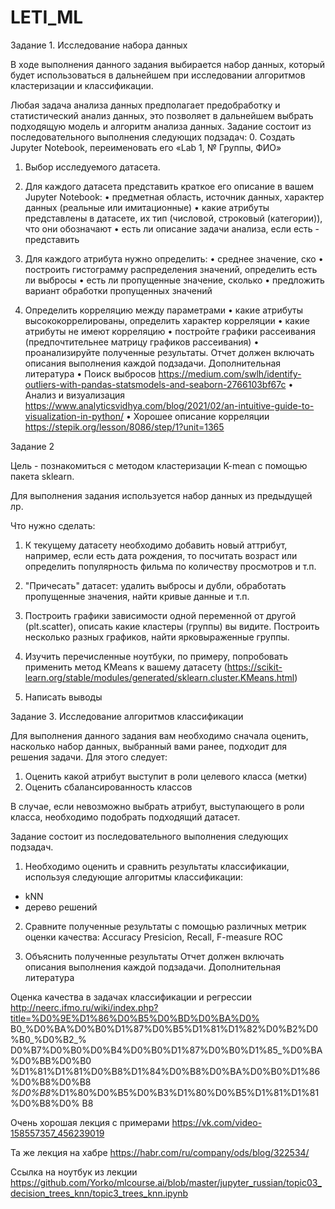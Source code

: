 # LETI_ML

Задание 1. Исследование набора данных

В ходе выполнения данного задания выбирается набор данных, который будет использоваться в дальнейшем при исследовании алгоритмов кластеризации и классификации. 

Любая задача анализа данных предполагает предобработку и статистический анализ данных, это позволяет в дальнейшем выбрать подходящую модель и алгоритм анализа данных.
Задание состоит из последовательного выполнения следующих подзадач:
0. Создать Jupyter Notebook, переименовать его «Lab 1, № Группы, ФИО»
1. Выбор исследуемого датасета. 

2. Для каждого датасета представить краткое его описание в вашем Jupyter Notebook: 
	•	предметная область, источник данных, характер данных (реальные или имитационные)
	•	какие атрибуты представлены в датасете, их тип (числовой, строковый (категории)), что они обозначают 
	•	есть ли описание задачи анализа, если есть - представить
3. Для каждого атрибута нужно определить:
	•	среднее значение, ско
	•	построить гистограмму распределения значений, определить есть ли выбросы 
	•	есть ли пропущенные значение, сколько
	•	предложить вариант обработки пропущенных значений
4. Определить корреляцию между параметрами
	•	какие атрибуты высококоррелированы, определить характер корреляции 
	•	какие атрибуты не имеют корреляцию
	•	постройте графики рассеивания (предпочтительнее матрицу графиков рассеивания)
	•	проанализируйте полученные результаты.
Отчет должен включать описания выполнения каждой подзадачи.
Дополнительная литература
	•	Поиск выбросов https://medium.com/swlh/identify-outliers-with-pandas-statsmodels-and-seaborn-2766103bf67c
	•	Анализ и визуализация https://www.analyticsvidhya.com/blog/2021/02/an-intuitive-guide-to-visualization-in-python/ 
	•	Хорошее описание корреляции https://stepik.org/lesson/8086/step/1?unit=1365



Задание 2

Цель - познакомиться с методом кластеризации K-mean с помощью пакета sklearn. 

Для выполнения задания используется набор данных из предыдущей лр.

Что нужно сделать:
1. К текущему датасету необходимо добавить новый аттрибут, например, если есть дата рождения, то посчитать возраст или определить популярность фильма по количеству просмотров и т.п.

2. "Причесать" датасет: удалить выбросы и дубли, обработать пропущенные значения, найти кривые данные и т.п.

3. Построить графики зависимости одной переменной от другой (plt.scatter), описать какие кластеры (группы) вы видите. Построить несколько разных графиков, найти ярковыраженные группы.

4. Изучить перечисленные ноутбуки, по примеру, попробовать применить метод KMeans к вашему датасету (https://scikit-learn.org/stable/modules/generated/sklearn.cluster.KMeans.html)

5. Написать выводы



Задание 3. Исследование алгоритмов классификации

Для выполнения данного задания вам необходимо сначала оценить, насколько набор
данных, выбранный вами ранее, подходит для решения задачи. Для этого следует:

1) Оценить какой атрибут выступит в роли целевого класса (метки)
2) Оценить сбалансированность классов

В случае, если невозможно выбрать атрибут, выступающего в роли класса, необходимо
подобрать подходящий датасет.

Задание состоит из последовательного выполнения следующих подзадач.
1. Необходимо оценить и сравнить результаты классификации, используя следующие
алгоритмы классификации:
* kNN
* дерево решений

2. Сравните полученные результаты с помощью различных метрик оценки качества:
Accuracy
Presicion, Recall, F-measure
ROC

3. Объяснить полученные результаты
Отчет должен включать описания выполнения каждой подзадачи.
Дополнительная литература

Оценка качества в задачах классификации и регрессии
http://neerc.ifmo.ru/wiki/index.php?title=%D0%9E%D1%86%D0%B5%D0%BD%D0%BA%D0%
B0_%D0%BA%D0%B0%D1%87%D0%B5%D1%81%D1%82%D0%B2%D0%B0_%D0%B2_%
D0%B7%D0%B0%D0%B4%D0%B0%D1%87%D0%B0%D1%85_%D0%BA%D0%BB%D0%B0
%D1%81%D1%81%D0%B8%D1%84%D0%B8%D0%BA%D0%B0%D1%86%D0%B8%D0%B8
_%D0%B8_%D1%80%D0%B5%D0%B3%D1%80%D0%B5%D1%81%D1%81%D0%B8%D0%
B8

Очень хорошая лекция с примерами 
https://vk.com/video-158557357_456239019

Та же лекция на хабре https://habr.com/ru/company/ods/blog/322534/

Ссылка на ноутбук из лекции https://github.com/Yorko/mlcourse.ai/blob/master/jupyter_russian/topic03_decision_trees_knn/topic3_trees_knn.ipynb


